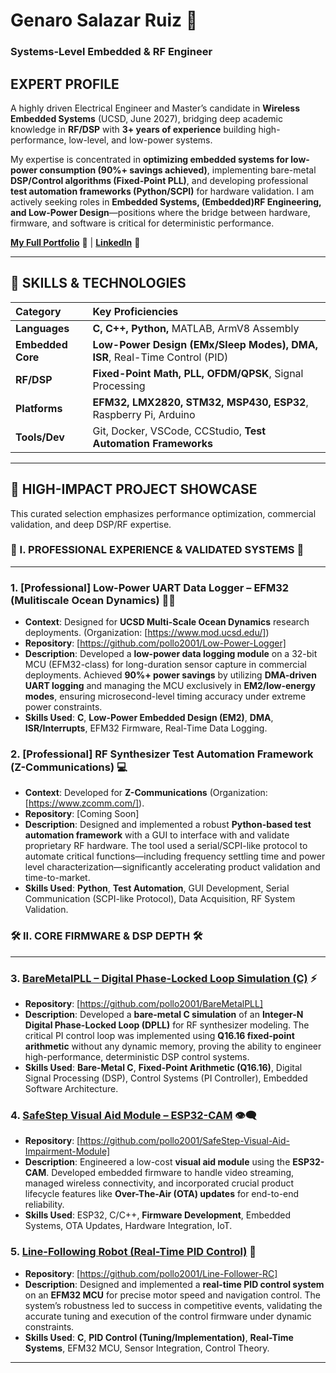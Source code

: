 # Genaro Salazar Ruiz 🛜
### Systems-Level Embedded & RF Engineer

## EXPERT PROFILE

A highly driven Electrical Engineer and Master’s candidate in **Wireless Embedded Systems** (UCSD, June 2027), bridging deep academic knowledge in **RF/DSP** with **3+ years of experience** building high-performance, low-level, and low-power systems.

My expertise is concentrated in **optimizing embedded systems for low-power consumption (90%+ savings achieved)**, implementing bare-metal **DSP/Control algorithms (Fixed-Point PLL)**, and developing professional **test automation frameworks (Python/SCPI)** for hardware validation. I am actively seeking roles in **Embedded Systems, (Embedded)RF Engineering, and Low-Power Design**—positions where the bridge between hardware, firmware, and software is critical for deterministic performance.

**[My Full Portfolio](https://github.com/pollo2001/genny_portfolio)** 💾    |     **[LinkedIn](https://www.linkedin.com/in/genaro-salazar2001/)** 🔗

---

## 🔧 SKILLS & TECHNOLOGIES

| Category | Key Proficiencies |
| :--- | :--- |
| **Languages** | **C, C++, Python,** MATLAB, ArmV8 Assembly |
| **Embedded Core** | **Low-Power Design (EMx/Sleep Modes), DMA, ISR**, Real-Time Control (PID) |
| **RF/DSP** | **Fixed-Point Math, PLL, OFDM/QPSK**, Signal Processing |
| **Platforms** | **EFM32, LMX2820, STM32, MSP430, ESP32**, Raspberry Pi, Arduino|
| **Tools/Dev** | Git, Docker, VSCode, CCStudio, **Test Automation Frameworks** |

---

## 📂 HIGH-IMPACT PROJECT SHOWCASE

This curated selection emphasizes performance optimization, commercial validation, and deep DSP/RF expertise.

### 🥇 I. PROFESSIONAL EXPERIENCE & VALIDATED SYSTEMS 🥇
--------------------------------------------------------------------------------------------------

### 1. **[Professional] Low-Power UART Data Logger – EFM32 (Mulitiscale Ocean Dynamics)** 🔋📡
- **Context**: Designed for **UCSD Multi-Scale Ocean Dynamics** research deployments. (Organization: [https://www.mod.ucsd.edu/])
- **Repository**: [https://github.com/pollo2001/Low-Power-Logger]
- **Description**: Developed a **low-power data logging module** on a 32-bit MCU (EFM32-class) for long-duration sensor capture in commercial deployments. Achieved **90%+ power savings** by utilizing **DMA-driven UART logging** and managing the MCU exclusively in **EM2/low-energy modes**, ensuring microsecond-level timing accuracy under extreme power constraints.
- **Skills Used**: **C**, **Low-Power Embedded Design (EM2)**, **DMA**, **ISR/Interrupts**, EFM32 Firmware, Real-Time Data Logging.

### 2. **[Professional] RF Synthesizer Test Automation Framework (Z-Communications)** 💻
- **Context**: Developed for **Z-Communications** (Organization: [https://www.zcomm.com/]).
- **Repository**: [Coming Soon]
- **Description**: Designed and implemented a robust **Python-based test automation framework** with a GUI to interface with and validate proprietary RF hardware. The tool used a serial/SCPI-like protocol to automate critical functions—including frequency settling time and power level characterization—significantly accelerating product validation and time-to-market.
- **Skills Used**: **Python**, **Test Automation**, GUI Development, Serial Communication (SCPI-like Protocol), Data Acquisition, RF System Validation.

### 🛠️ II. CORE FIRMWARE & DSP DEPTH 🛠️
--------------------------------------------------

### 3. **[BareMetalPLL – Digital Phase-Locked Loop Simulation (C)](https://github.com/pollo2001/BareMetalPLL)** ⚡
- **Repository**: [https://github.com/pollo2001/BareMetalPLL]
- **Description**: Developed a **bare-metal C simulation** of an **Integer-N Digital Phase-Locked Loop (DPLL)** for RF synthesizer modeling. The critical PI control loop was implemented using **Q16.16 fixed-point arithmetic** without any dynamic memory, proving the ability to engineer high-performance, deterministic DSP control systems.
- **Skills Used**: **Bare-Metal C**, **Fixed-Point Arithmetic (Q16.16)**, Digital Signal Processing (DSP), Control Systems (PI Controller), Embedded Software Architecture.

### 4. **[SafeStep Visual Aid Module – ESP32-CAM](https://github.com/pollo2001/SafeStep-Visual-Aid-Impairment-Module)** 👁️‍🗨️
- **Repository**: [https://github.com/pollo2001/SafeStep-Visual-Aid-Impairment-Module]
- **Description**: Engineered a low-cost **visual aid module** using the **ESP32-CAM**. Developed embedded firmware to handle video streaming, managed wireless connectivity, and incorporated crucial product lifecycle features like **Over-The-Air (OTA) updates** for end-to-end reliability.
- **Skills Used**: ESP32, C/C++, **Firmware Development**, Embedded Systems, OTA Updates, Hardware Integration, IoT.

### 5. **[Line-Following Robot (Real-Time PID Control)](https://github.com/pollo2001/Line-Follower-RC)** 🤖
- **Repository**: [https://github.com/pollo2001/Line-Follower-RC]
- **Description**: Designed and implemented a **real-time PID control system** on an **EFM32 MCU** for precise motor speed and navigation control. The system’s robustness led to success in competitive events, validating the accurate tuning and execution of the control firmware under dynamic constraints.
- **Skills Used**: **C**, **PID Control (Tuning/Implementation)**, **Real-Time Systems**, EFM32 MCU, Sensor Integration, Control Theory.

---
